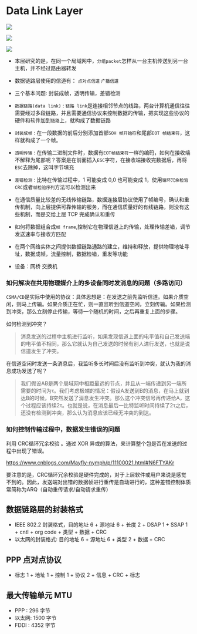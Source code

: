 # Data Link Layer



![](https://img.codekissyoung.com/2019/11/03/a4a955d0c60185b7e18b6c51eb38f63f.png)

![](https://img.codekissyoung.com/2019/11/03/9ba623f5aeb7d14f8b3ac159e3d7bbe7.png)

![](https://img.codekissyoung.com/2019/11/03/eaef39f5a65bf0b99031a9ad1fc9fa54.png)



- 本层研究的是，在同一个局域网中，`分组packet`怎样从一台主机传送到另一台主机，并不经过路由器转发

- 数据链路层使用的信道有： `点对点信道` `广播信道`

- 三个基本问题: 封装成帧，透明传输，差错检测

- `数据链路(data link)` : `链路 link`是连接相邻节点的线路，两台计算机通信往往需要经过多段链路，并且需要通信协议来控制数据的传输，把实现这些协议的硬件和软件加到`链路`上，就构成了数据链路

- `封装成帧` : 在一段数据的前后分别添加首部`SOH 帧开始符`和尾部`EOT 帧结束符`，这样就构成了一个帧。

- `透明传输` : 在传输二进制文件时，数据有`EOT帧结束符`一样的编码，如何在接收端不解释为尾部呢？答案是在前面插入`ESC`字符，在接收端接收完数据后，再将`ESC`去除掉，这叫字节填充

- `差错检测` : 比特在传输过程中，1 可能变成 0,0 也可能变成 1，使用`循环冗余检验CRC`或者`帧检验序列`方法可以检测出来

- 在通信质量比较差的无线传输链路，数据连接层协议使用了帧编号，确认和重传机制，向上层提供可靠传输的服务，而在通信质量好的有线链路，则没有这些机制，而是交给上层 TCP 完成确认和重传

  

- 如何将数据组合成`帧 frame`,控制它在物理信道上的传输，处理传输差错，调节发送速率与接收方匹配
- 在两个网络实体之间提供数据链路通路的建立，维持和释放，提供物理地址寻址，数据成帧，流量控制，数据检错，重发等功能
- 设备：网桥 交换机



### 如何解决在共用物理媒介上的多设备同时发消息的问题（多路访问）

`CSMA/CD`是实际中使用的协议：具体思想是：在发送之前先监听信道。如果介质空闲，则马上传输。如果介质正在忙，则一直监听到信道空闲，立刻传输。如果检测到冲突，那么立刻停止传输，等待一个随机的时间，之后再重复上面的步骤。

如何检测到冲突？

> 消息发送的过程中主机进行监听，如果发现信道上面的电平值和自己发送端的电平值不相同，那么它就认为自己发送的时候有别人进行发送，也就是说信道发生了冲突。

在信道空闲时发送一条消息后，我监听多长时间后没有监听到冲突，就认为我的消息成功发送了呢？

> 我们假设AB是两个局域网中相距最远的节点，并且从一端传递到另一端所需要的时间为τ。我们考虑极端的情况：假设A发送到B的消息，在马上就到达B的时候，B突然发送了消息发生冲突。那么这个冲突信号再传递给A，这个过程应该持续2τ。也就是说，在消息最后一比特监听时间持续了2τ之后，还没有检测到冲突，那么认为消息应该已经无冲突的到达。


### 如何控制传输过程中，数据发生错误的问题

利用 CRC循环冗余校验 。通过 XOR 异或的算法，来计算整个包是否在发送的过程中出现了错误。

https://www.cnblogs.com/Mayfly-nymph/p/11100021.html#N6FTYAKr

要注意的是，CRC循环冗余校验是硬件完成的，对于上层软件或用户来说是感觉不到的。因此，发送端对出错的数据帧进行重传是自动进行的，这种差错控制体质常简称为ARQ（自动重传请求/自动请求重传）

## 数据链路层的封装格式

- IEEE 802.2 封装格式，目的地址 6 + 源地址 6 + 长度 2 + DSAP 1 + SSAP 1 + cntl + org code + 类型 + 数据 + CRC
- 以太网的封装格式: 目的地址 6 + 源地址 6 + 类型 2 + 数据 + CRC

## PPP 点对点协议

- 标志 1 + 地址 1 + 控制 1 + 协议 2 + 信息 + CRC + 标志

## 最大传输单元 MTU

- PPP : 296 字节
- 以太网: 1500 字节
- FDDI : 4352 字节